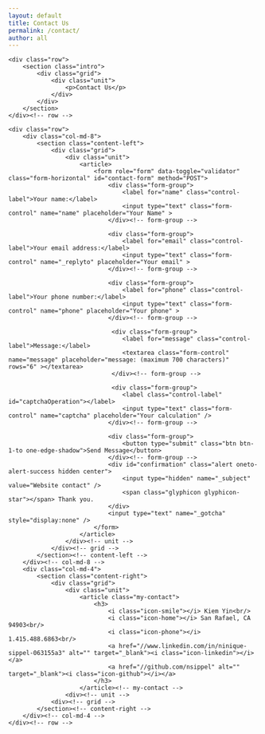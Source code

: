 ```yaml
---
layout: default
title: Contact Us
permalink: /contact/
author: all
---
```


<div class="container-fluid contactus"> 

	<div class="row">
        <section class="intro">
            <div class="grid">
                <div class="unit">
                    <p>Contact Us</p>
                </div>
            </div>
        </section>
	</div><!-- row -->

	<div class="row">
	    <div class="col-md-8">
	        <section class="content-left">
	            <div class="grid">
	                <div class="unit">	                
		                <article>
		                	<form role="form" data-toggle="validator" class="form-horizontal" id="contact-form" method="POST">
			                	<div class="form-group">
								    <label for="name" class="control-label">Your name:</label>
								    <input type="text" class="form-control" name="name" placeholder="Your Name" >
								</div><!-- form-group -->

								<div class="form-group">
								    <label for="email" class="control-label">Your email address:</label>
								    <input type="text" class="form-control" name="_replyto" placeholder="Your email" >
								</div><!-- form-group -->

								<div class="form-group">
								    <label for="phone" class="control-label">Your phone number:</label>
								    <input type="text" class="form-control" name="phone" placeholder="Your phone" >
								</div><!-- form-group -->

								 <div class="form-group">
								    <label for="message" class="control-label">Message:</label>
								    <textarea class="form-control" name="message" placeholder="message: (maximum 700 characters)" rows="6" ></textarea>
								 </div><!-- form-group -->

								 <div class="form-group">
        							<label class="control-label" id="captchaOperation"></label>
            						<input type="text" class="form-control" name="captcha" placeholder="Your calculation" />
    							</div><!-- form-group -->

							  	<div class="form-group">
							    	<button type="submit" class="btn btn-1-to one-edge-shadow">Send Message</button>
								</div><!-- form-group -->
								<div id="confirmation" class="alert oneto-alert-success hidden center">
									<input type="hidden" name="_subject" value="Website contact" />
									<span class="glyphicon glyphicon-star"></span> Thank you. 
								</div>
								<input type="text" name="_gotcha" style="display:none" />
							</form>
		                </article>
	            	</div><!-- unit -->
	            </div><!-- grid -->
	        </section><!-- content-left -->
	    </div><!-- col-md-8 -->
	    <div class="col-md-4">
	        <section class="content-right">
	            <div class="grid">
	                <div class="unit">	               
		                <article class="my-contact">
		                	<h3>
			                	<i class="icon-smile"></i> Kiem Yin<br/>
			                	<i class="icon-home"></i> San Rafael, CA 94903<br/>
			                	<i class="icon-phone"></i> 1.415.488.6863<br/>
			                	<a href="//www.linkedin.com/in/ninique-sippel-063155a3" alt="" target="_blank"><i class="icon-linkedin"></i></a>
			                	<a href="//github.com/nsippel" alt="" target="_blank"><i class="icon-github"></i></a>
		                	</h3>
		                </article><!-- my-contact -->
		            <div><!-- unit -->
		        <div><!-- grid -->
		    </section><!-- content-right -->
		</div><!-- col-md-4 -->
	</div><!-- row -->

</div><!-- container-fluid contactus -->